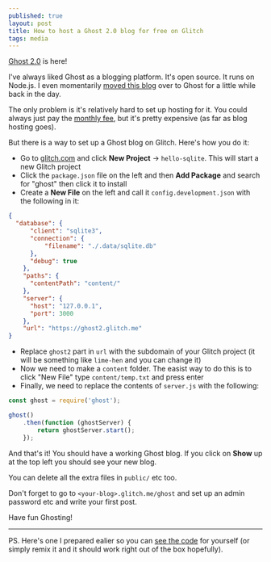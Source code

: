 ```yaml
---
published: true
layout: post
title: How to host a Ghost 2.0 blog for free on Glitch
tags: media
---
```

[Ghost 2.0](https://blog.ghost.org/2-0/) is here!

I've always liked Ghost as a blogging platform. It's open source. It runs on Node.js. I even momentarily [moved this blog](https://phocks.github.io/hello-again.html) over to Ghost for a little while back in the day.

The only problem is it's relatively hard to set up hosting for it. You could always just pay the [monthly fee](https://ghost.org/pricing/), but it's pretty expensive (as far as blog hosting goes).

But there is a way to set up a Ghost blog on Glitch. Here's how you do it:

* Go to [glitch.com](http://glitch.com) and click **New Project** -> `hello-sqlite`. This will start a new Glitch project
* Click the `package.json` file on the left and then **Add Package** and search for "ghost" then click it to install
* Create a **New File** on the left and call it `config.development.json` with the following in it:

```json
{
  "database": {
      "client": "sqlite3",
      "connection": {
          "filename": "./.data/sqlite.db"
      },
      "debug": true
    },
    "paths": {
      "contentPath": "content/"
    },
    "server": {
      "host": "127.0.0.1",
      "port": 3000
    },
    "url": "https://ghost2.glitch.me"
}
```

* Replace `ghost2` part in `url` with the subdomain of your Glitch project (it will be something like `lime-hen` and you can change it)
* Now we need to make a `content` folder. The easist way to do this is to click "New File" type `content/temp.txt` and press enter
* Finally, we need to replace the contents of `server.js` with the following:

```javascript
const ghost = require('ghost');

ghost()
    .then(function (ghostServer) {
        return ghostServer.start();
    });
```

And that's it! You should have a working Ghost blog. If you click on **Show** up at the top left you should see your new blog.

You can delete all the extra files in `public/` etc too.

Don't forget to go to `<your-blog>.glitch.me/ghost` and set up an admin password etc and write your first post.

Have fun Ghosting!

---

PS. Here's one I prepared ealier so you can [see the code](https://glitch.com/~ghost2) for yourself (or simply remix it and it should work right out of the box hopefully).